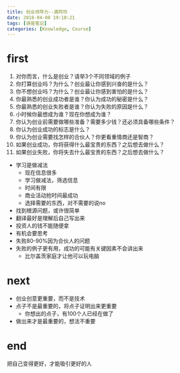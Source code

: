 ```yaml
---
title: 创业领导力--龚阿玲
date: 2018-04-08 19:10:21
tags: [讲座笔记]
categories: [Knowledge, Course]
---
```


# first

1. 对你而言，什么是创业？请举3个不同领域的例子
2. 你打算创业吗？为什么？创业最让你感到兴奋的是什么？
3. 你不想创业吗？为什么？创业最让你感到害怕的是什么？
4. 你最熟悉的创业成功者是谁？你认为成功的秘密是什么？
5. 你最熟悉的创业失败者是谁？你认为失败的原因是什么？
6. 小时候你最想成为谁？现在你想成为谁？
7. 你认为创业前需要做哪些准备？需要多少钱？还必须具备哪些条件？
8. 你认为创业成功的标志是什么？
9. 你认为创业需要找怎样的合伙人？你更看重情商还是智商？
10. 如果创业成功，你将获得什么最宝贵的东西？之后想去做什么？
11. 如果创业失败，你将失去什么最宝贵的东西？之后想去做什么？

- 学习是做减法
    - 现在信息很多
    - 学习做减法，筛选信息
    - 时间有限
    - 商业活动抢时间最成功
    - 选择需要的东西，对不需要的说no
- 找到根源问题，或许很简单
- 翻译最好是理解后自己写出来
- 投资人的钱不能随便拿
- 有机会要思考
- 失败80-90%因为合伙人的问题
- 失败的例子更有用，成功的可能有关键因素不会讲出来
    - 比尔盖茨家庭才让他可以玩电脑

# next

- 创业创意更重要，而不是技术
- 点子不是最重要的，将点子证明出来更重要
    - 你想出的点子，有100个人已经在做了
- 做出来才是最重要的，想法不重要

# end

把自己变得更好，才能吸引更好的人












